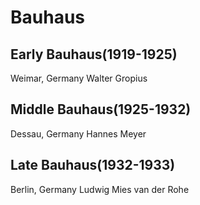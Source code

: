 # Bauhaus
## Early Bauhaus(1919-1925) 
Weimar, Germany Walter Gropius
## Middle Bauhaus(1925-1932) 
Dessau, Germany Hannes Meyer
## Late Bauhaus(1932-1933) 
Berlin, Germany Ludwig Mies van der Rohe
